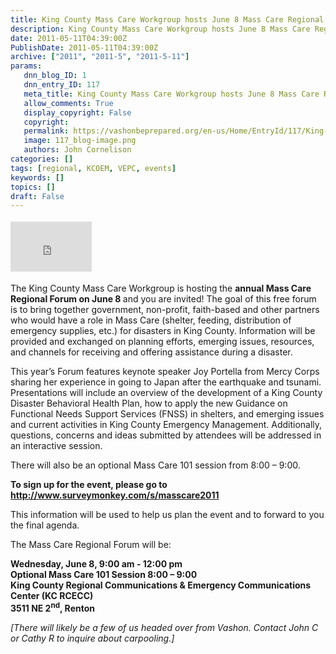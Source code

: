 ```yaml
---
title: King County Mass Care Workgroup hosts June 8 Mass Care Regional Forum
description: King County Mass Care Workgroup hosts June 8 Mass Care Regional Forum
date: 2011-05-11T04:39:00Z
PublishDate: 2011-05-11T04:39:00Z
archive: ["2011", "2011-5", "2011-5-11"]
params:
   dnn_blog_ID: 1
   dnn_entry_ID: 117
   meta_title: King County Mass Care Workgroup hosts June 8 Mass Care Regional Forum
   allow_comments: True
   display_copyright: False
   copyright: 
   permalink: https://vashonbeprepared.org/en-us/Home/EntryId/117/King-County-Mass-Care-Workgroup-hosts-June-8-Mass-Care-Regional-Forum
   image: 117_blog-image.png
   authors: John Cornelison
categories: []
tags: [regional, KCOEM, VEPC, events]
keywords: []
topics: []
draft: False
---
```


<div class="wlWriterHeaderFooter" style="padding-bottom: 4px; margin: 0px; padding-left: 0px; padding-right: 0px; float: none; padding-top: 4px"><iframe src="http://www.facebook.com/widgets/like.php?href=http://vashoneoc.org/Blogs/VashonPreparedness/tabid/164/EntryId/117/King-County-Mass-Care-Workgroup-hosts-June-8-Mass-Care-Regional-Forum.aspx" frameborder="0" scrolling="no" style="border-bottom: medium none; border-left: medium none; width: 130px; height: 80px; border-top: medium none; border-right: medium none"></iframe></div>
<p>The King County Mass Care Workgroup is hosting the <b>annual Mass Care Regional Forum on June 8 </b>and you are invited! The goal of this free forum is to bring together government, non-profit, faith-based and other partners who would have a role in Mass Care (shelter, feeding, distribution of emergency supplies, etc.) for disasters in King County. Information will be provided and exchanged on planning efforts, emerging issues, resources, and channels for receiving and offering assistance during a disaster.</p>
<p>This year’s Forum features keynote speaker Joy Portella from Mercy Corps sharing her experience in going to Japan after the earthquake and tsunami. Presentations will include an overview of the development of a King County Disaster Behavioral Health Plan, how to apply the new Guidance on Functional Needs Support Services (FNSS) in shelters, and emerging issues and current activities in King County Emergency Management. Additionally, questions, concerns and ideas submitted by attendees will be addressed in an interactive session.</p>
<p>There will also be an optional Mass Care 101 session from 8:00 – 9:00.</p>
<p><b>To sign up for the event, please go to</b> <b><a href="http://www.surveymonkey.com/s/masscare2011">http://www.surveymonkey.com/s/masscare2011</a></b></p>
<p>This information will be used to help us plan the event and to forward to you the final agenda.</p>
<p>The Mass Care Regional Forum will be:</p>
<p><b>Wednesday, June 8, 9:00 am - 12:00 pm <br />
</b><b>Optional Mass Care 101 Session 8:00 – 9:00 <br />
</b><b>King County Regional Communications &amp; Emergency Communications Center (KC RCECC) <br />
</b><b>3511 NE 2<sup>nd</sup>, Renton</b></p>
<p><em>[There will likely be a few of us headed over from Vashon. Contact John C or Cathy R to inquire about carpooling.]</em></p>

